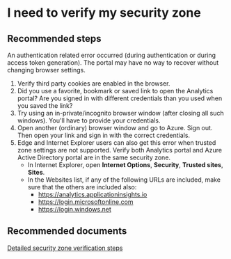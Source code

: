 <properties 
	pageTitle="I need to verify my security zone"
	description="I need to verify my security zone"
	service="microsoft.insights"
	resource="components"
	authors="chlon"
	displayOrder="1"
	selfHelpType="resource"
	cloudEnvironments="public"
/>

# I need to verify my security zone

## **Recommended steps**

An authentication related error occurred (during authentication or during access token generation). The portal may have no way to recover without changing browser settings.

1. Verify third party cookies are enabled in the browser.
2. Did you use a favorite, bookmark or saved link to open the Analytics portal? Are you signed in with different credentials than you used when you saved the link?
3. Try using an in-private/incognito browser window (after closing all such windows). You'll have to provide your credentials.
4. Open another (ordinary) browser window and go to Azure. Sign out. Then open your link and sign in with the correct credentials.
5. Edge and Internet Explorer users can also get this error when trusted zone settings are not supported. Verify both Analytics portal and Azure Active Directory portal are in the same security zone.
    * In Internet Explorer, open **Internet Options**, **Security**, **Trusted sites**, **Sites**.
	* In the Websites list, if any of the following URLs are included, make sure that the others are included also:
	    * https://analytics.applicationinsights.io
		* https://login.microsoftonline.com
		* https://login.windows.net

## **Recommended documents**
[Detailed security zone verification steps](https://docs.microsoft.com/azure/application-insights/app-insights-analytics-troubleshooting#authentication)
